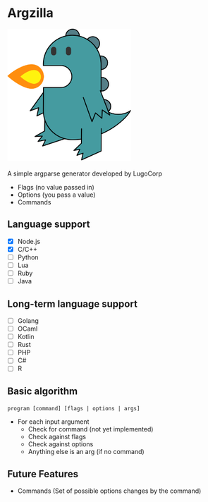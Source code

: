 # Argzilla
<img height="300" src="./res/argzilla.svg"/>
<br><br>
A simple argparse generator developed by LugoCorp

- Flags (no value passed in)
- Options (you pass a value)
- Commands

## Language support
- [x] Node.js
- [x] C/C++
- [ ] Python
- [ ] Lua
- [ ] Ruby
- [ ] Java

## Long-term language support
- [ ] Golang
- [ ] OCaml
- [ ] Kotlin
- [ ] Rust
- [ ] PHP
- [ ] C#
- [ ] R

## Basic algorithm
`program [command] [flags | options | args]`

- For each input argument
  - Check for command (not yet implemented)
  - Check against flags
  - Check against options
  - Anything else is an arg (if no command)

## Future Features
- Commands (Set of possible options changes by the command)
